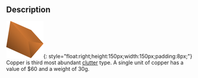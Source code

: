## Description
![](static/clutter/clutter-copper.svg "Copper Image"){: style="float:right;height:150px;width:150px;padding:8px;"}
Copper is third most abundant [clutter](clutter.md "All Clutter Types") type. A single unit of copper has a value of $60 and a weight of 30g.